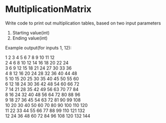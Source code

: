# MultiplicationMatrix


Write code to print out multiplication tables, based on two input parameters  
 1. Starting value(int)  
 2. Ending value(int)  

Example output(for inputs 1, 12):  

1	  2	 3	 4	 5	 6	 7	 8	  9	 10	 11	 12  
2	  4	 6	 8	10	12	14	16	 18	 20	 22	 24  
3	  6	 9	12	15	18	21	24	 27	 30	 33	 36  
4	  8	12	16	20	24	28	32	 36	 40	 44	 48  
5	 10	15	20	25	30	35	40	 45	 50	 55	 60  
6	 12	18	24	30	36	42	48	 54	 60	 66  72  
7	 14	21	28	35	42	49	56	 63	 70	 77	 84  
8	 16	24	32	40	48	56	64	 72	 80	 88	 96  
9	 18	27	36	45	54	63	72	 81	 90	 99	108  
10	20	30	40	50	60	70	80	 90	100	110	120  
11	22	33	44	55	66	77	88	 99	110	121	132  
12	24	36	48	60	72	84	96	108	120	132	144  

